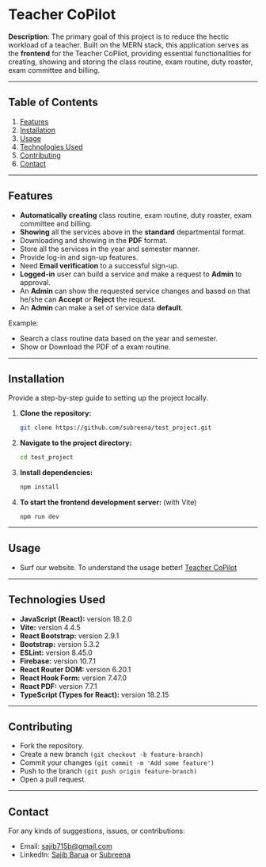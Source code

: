 # Teacher CoPilot

**Description**: The primary goal of this project is to reduce the hectic workload of a teacher. Built on the MERN stack, this application serves as the **frontend** for the Teacher CoPilot, providing essential functionalities for creating, showing and storing the class routine, exam routine, duty roaster, exam committee and billing.

---

## Table of Contents
1. [Features](#features)
2. [Installation](#installation)
3. [Usage](#usage)
4. [Technologies Used](#technologies-used)
5. [Contributing](#contributing)
6. [Contact](#contact)

---

## Features
- **Automatically creating** class routine, exam routine, duty roaster, exam committee and billing.
- **Showing** all the services above in the **standard** departmental format.
- Downloading and showing in the **PDF** format.
- Store all the services in the year and semester manner.
- Provide log-in and sign-up features.
- Need **Email verification** to a successful sign-up.
- **Logged-in** user can build a service and make a request to **Admin** to approval.
- An **Admin** can show the requested service changes and based on that he/she can **Accept** or **Reject** the request.
- An **Admin** can make a set of service data **default**.

Example:
- Search a class routine data based on the year and semester.
- Show or Download the PDF of a exam routine.

---

## Installation

Provide a step-by-step guide to setting up the project locally.

1. **Clone the repository:**

   ```bash
   git clone https://github.com/subreena/test_project.git
   ```

2. **Navigate to the project directory:**

   ```bash
   cd test_project
   ```

3. **Install dependencies:**

   ```bash
   npm install
   ```

4. **To start the frontend development server:** (with Vite)

   ```
   npm run dev
   ```

---

## Usage
   - Surf our website. To understand the usage better! [Teacher CoPilot](https://teachercopilot.netlify.app/)
---

## Technologies Used
- **JavaScript (React):** version 18.2.0
- **Vite:** version 4.4.5
- **React Bootstrap:** version 2.9.1
- **Bootstrap:** version 5.3.2
- **ESLint:** version 8.45.0
- **Firebase:** version 10.7.1
- **React Router DOM:** version 6.20.1
- **React Hook Form:** version 7.47.0
- **React PDF:** version 7.7.1
- **TypeScript (Types for React):** version 18.2.15

---

## Contributing
- Fork the repository.
- Create a new branch ```(git checkout -b feature-branch)```
- Commit your changes ```(git commit -m 'Add some feature')```
- Push to the branch ```(git push origin feature-branch)```
- Open a pull request.

---

## Contact
For any kinds of suggestions, issues, or contributions:
- Email: sajib715b@gmail.com
- LinkedIn: [Sajib Barua](https://www.linkedin.com/in/sajib-barua-475814203) or
            [Subreena](https://www.linkedin.com/in/subreena-264a181b1/)